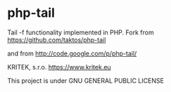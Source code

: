 php-tail
========

Tail -f functionality implemented in PHP.
Fork from https://github.com/taktos/php-tail 

and from http://code.google.com/p/php-tail/

KRITEK, s.r.o. https://www.kritek.eu 

This project is under GNU GENERAL PUBLIC LICENSE


